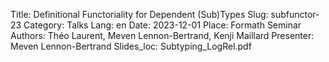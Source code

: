Title: Definitional Functoriality for Dependent (Sub)Types 
Slug: subfunctor-23
Category: Talks
Lang: en
Date: 2023-12-01
Place: Formath Seminar
Authors: Théo Laurent, Meven Lennon-Bertrand, Kenji Maillard
Presenter: Meven Lennon-Bertrand
Slides_loc: Subtyping_LogRel.pdf